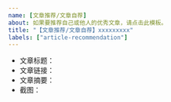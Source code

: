 ```yaml
---
name: [文章推荐/文章自荐]
about: 如果要推荐自己或他人的优秀文章，请点击此模板。
title: "【文章推荐/文章自荐】xxxxxxxxx"
labels: ["article-recommendation"]
---
```


<!-- 请尽量按照如下规范提交信息，以便管理员审核。 -->

- 文章标题：
- 文章链接： <!-- 如果是翻译文章，可再添加原文链接 -->
- 文章摘要： <!--（可选） -->
- 截图：    <!--（可选） -->
